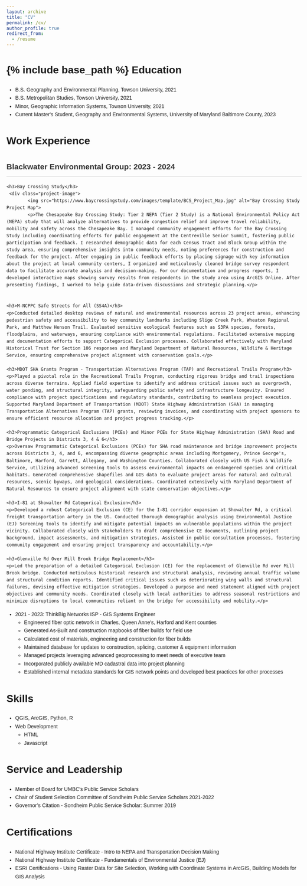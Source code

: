 ```yaml
---
layout: archive
title: "CV"
permalink: /cv/
author_profile: true
redirect_from:
  - /resume
---
```


{% include base_path %}
Education
======
* B.S. Geography and Environmental Planning, Towson University, 2021
* B.S. Metropolitan Studies, Towson University, 2021
* Minor, Geographic Information Systems, Towson University, 2021
* Current Master's Student, Geography and Environmental Systems, University of Maryland Baltimore County, 2023

Work Experience
======
<html lang="en">
<head>
    <meta charset="UTF-8">
    <meta name="viewport" content="width=device-width, initial-scale=1.0">
    <style>
        body {
            font-family: Arial, sans-serif;
            line-height: 1.6;
            max-width: 800px;
            margin: 0 auto;
            padding: 20px;
        }
        h2 {
            color: #333;
            border-bottom: 1px solid #ccc;
            padding-bottom: 10px;
        }
        h3 {
            color: #666;
            margin-top: 20px;
        }
        p {
            margin-bottom: 20px;
            text-align: justify;
        }
    </style>
</head>
<body>
    <h2>Blackwater Environmental Group: 2023 - 2024</h2>
  
    <h3>Bay Crossing Study</h3>
     <div class="project-image">
            <img src="https://www.baycrossingstudy.com/images/template/BCS_Project_Map.jpg" alt="Bay Crossing Study Project Map">
            <p>The Chesapeake Bay Crossing Study: Tier 2 NEPA (Tier 2 Study) is a National Environmental Policy Act (NEPA) study that will analyze alternatives to provide congestion relief and improve travel reliability, mobility and safety across the Chesapeake Bay. I managed community engagement efforts for the Bay Crossing Study including coordinating efforts for public engagement at the Centreville Senior Summit, fostering public participation and feedback. I researched demographic data for each Census Tract and Block Group within the study area, ensuring comprehensive insights into community needs, noting preferences for construction and feedback for the project. After engaging in public feedback efforts by placing signage with key information about the project at local community centers, I organized and meticulously cleaned bridge survey respondent data to facilitate accurate analysis and decision-making. For our documentation and progress reports, I developed interactive maps showing survey results from respondents in the study area using ArcGIS Online. After presenting findings, I worked to help guide data-driven discussions and strategic planning.</p>
       

    <h3>M-NCPPC Safe Streets for All (SS4A)</h3>
    <p>Conducted detailed desktop reviews of natural and environmental resources across 23 project areas, enhancing pedestrian safety and accessibility to key community landmarks including Sligo Creek Park, Wheaton Regional Park, and Matthew Henson Trail. Evaluated sensitive ecological features such as S3PA species, forests, floodplains, and waterways, ensuring compliance with environmental regulations. Facilitated extensive mapping and documentation efforts to support Categorical Exclusion processes. Collaborated effectively with Maryland Historical Trust for Section 106 responses and Maryland Department of Natural Resources, Wildlife & Heritage Service, ensuring comprehensive project alignment with conservation goals.</p>

    <h3>MDOT SHA Grants Program - Transportation Alternatives Program (TAP) and Recreational Trails Program</h3>
    <p>Played a pivotal role in the Recreational Trails Program, conducting rigorous bridge and trail inspections across diverse terrains. Applied field expertise to identify and address critical issues such as overgrowth, water ponding, and structural integrity, safeguarding public safety and infrastructure longevity. Ensured compliance with project specifications and regulatory standards, contributing to seamless project execution. Supported Maryland Department of Transportation (MDOT) State Highway Administration (SHA) in managing Transportation Alternatives Program (TAP) grants, reviewing invoices, and coordinating with project sponsors to ensure efficient resource allocation and project progress tracking.</p>

    <h3>Programmatic Categorical Exclusions (PCEs) and Minor PCEs for State Highway Administration (SHA) Road and Bridge Projects in Districts 3, 4 & 6</h3>
    <p>Oversaw Programmatic Categorical Exclusions (PCEs) for SHA road maintenance and bridge improvement projects across Districts 3, 4, and 6, encompassing diverse geographic areas including Montgomery, Prince George's, Baltimore, Harford, Garrett, Allegany, and Washington Counties. Collaborated closely with US Fish & Wildlife Service, utilizing advanced screening tools to assess environmental impacts on endangered species and critical habitats. Generated comprehensive shapefiles and GIS data to evaluate project areas for natural and cultural resources, scenic byways, and geological considerations. Coordinated extensively with Maryland Department of Natural Resources to ensure project alignment with state conservation objectives.</p>

    <h3>I-81 at Showalter Rd Categorical Exclusion</h3>
    <p>Developed a robust Categorical Exclusion (CE) for the I-81 corridor expansion at Showalter Rd, a critical freight transportation artery in the US. Conducted thorough demographic analysis using Environmental Justice (EJ) Screening tools to identify and mitigate potential impacts on vulnerable populations within the project vicinity. Collaborated closely with stakeholders to draft comprehensive CE documents, outlining project background, impact assessments, and mitigation strategies. Assisted in public consultation processes, fostering community engagement and ensuring project transparency and accountability.</p>

    <h3>Glenville Rd Over Mill Brook Bridge Replacement</h3>
    <p>Led the preparation of a detailed Categorical Exclusion (CE) for the replacement of Glenville Rd over Mill Brook bridge. Conducted meticulous historical research and structural analysis, reviewing annual traffic volume and structural condition reports. Identified critical issues such as deteriorating wing walls and structural failures, devising effective mitigation strategies. Developed a purpose and need statement aligned with project objectives and community needs. Coordinated closely with local authorities to address seasonal restrictions and minimize disruptions to local communities reliant on the bridge for accessibility and mobility.</p>

</body>
</html>


  
* 2021 - 2023: ThinkBig Networks ISP - GIS Systems Engineer                                                                                                         
  * Engineered fiber optic network in Charles, Queen Anne's, Harford and Kent counties
  * Generated As-Built and construction mapbooks of fiber builds for field use 
  * Calculated cost of materials, engineering and construction for fiber builds 
  * Maintained database for updates to construction, splicing, customer  & equipment information
  * Managed projects leveraging advanced geoprocessing to meet needs of executive team 
  * Incorporated publicly available MD cadastral data into project planning
  * Established internal metadata standards for GIS network points and developed best practices for other processes
  
Skills
======
* QGIS, ArcGIS, Python, R
* Web Development
  * HTML
  * Javascript
  
Service and Leadership
======
* Member of Board for UMBC's Public Service Scholars
* Chair of Student Selection Committee of Sondheim Public Service Scholars 2021-2022
* Governor’s Citation - Sondheim Public Service Scholar: Summer 2019

Certifications
======
* National Highway Institute Certificate - Intro to NEPA and Transportation Decision Making
* National Highway Institute Certificate - Fundamentals of Environmental Justice (EJ)
* ESRI Certifications - Using Raster Data for Site Selection, Working with Coordinate Systems in ArcGIS, Building Models for GIS Analysis
